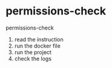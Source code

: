 # permissions-check
permissions-check

1. read the instruction
2. run the docker file
3. run the project
4. check the logs
